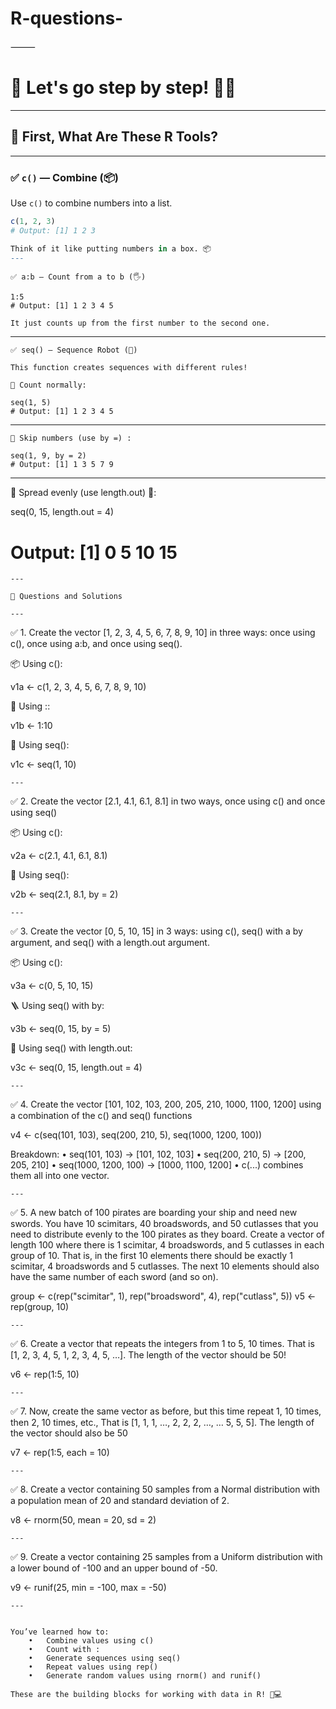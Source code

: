 # R-questions-

⸻


# 🧠 Let's go step by step! 🐣🐾

---

## 🧰 First, What Are These R Tools?

---

### ✅ `c()` — Combine (📦)


Use `c()` to combine numbers into a list.

```r
c(1, 2, 3)
# Output: [1] 1 2 3

Think of it like putting numbers in a box. 📦
---
```
```
✅ a:b — Count from a to b (🖐️)

1:5
# Output: [1] 1 2 3 4 5

It just counts up from the first number to the second one.
```
---
```
✅ seq() — Sequence Robot (🤖)

This function creates sequences with different rules!

🔹 Count normally:

seq(1, 5)
# Output: [1] 1 2 3 4 5
```
---
```
🔹 Skip numbers (use by =) :

seq(1, 9, by = 2)
# Output: [1] 1 3 5 7 9
```
---

🔹 Spread evenly (use length.out) 📏:

seq(0, 15, length.out = 4)
# Output: [1]  0  5 10 15

```
---

🧪 Questions and Solutions

---
```

✅ 1. Create the vector [1, 2, 3, 4, 5, 6, 7, 8, 9, 10] in three ways: once using c(), once using a:b, and once using seq().

📦 Using c():

v1a <- c(1, 2, 3, 4, 5, 6, 7, 8, 9, 10)

🔢 Using ::

v1b <- 1:10

🤖 Using seq():

v1c <- seq(1, 10)

```
---
```

✅ 2. Create the vector [2.1, 4.1, 6.1, 8.1] in two ways, once using c() and once using seq()

📦 Using c():

v2a <- c(2.1, 4.1, 6.1, 8.1)

🤖 Using seq():

v2b <- seq(2.1, 8.1, by = 2)


```
---
```

✅ 3. Create the vector [0, 5, 10, 15] in 3 ways: using c(), seq() with a by argument, and seq() with a length.out argument.

📦 Using c():

v3a <- c(0, 5, 10, 15)

🪜 Using seq() with by:

v3b <- seq(0, 15, by = 5)

📏 Using seq() with length.out:

v3c <- seq(0, 15, length.out = 4)

```
---
```

✅ 4. Create the vector [101, 102, 103, 200, 205, 210, 1000, 1100, 1200] using a combination of the c() and seq() functions

v4 <- c(seq(101, 103), seq(200, 210, 5), seq(1000, 1200, 100))

Breakdown:
	•	seq(101, 103) → [101, 102, 103]
	•	seq(200, 210, 5) → [200, 205, 210]
	•	seq(1000, 1200, 100) → [1000, 1100, 1200]
	•	c(...) combines them all into one vector.

```
---
```

✅ 5. A new batch of 100 pirates are boarding your ship and need new swords. You have 10 scimitars, 40 broadswords, and 50 cutlasses that you need to distribute evenly to the 100 pirates as they board. Create a vector of length 100 where there is 1 scimitar, 4 broadswords, and 5 cutlasses in each group of 10. That is, in the first 10 elements there should be exactly 1 scimitar, 4 broadswords and 5 cutlasses. The next 10 elements should also have the same number of each sword (and so on).

group <- c(rep("scimitar", 1), rep("broadsword", 4), rep("cutlass", 5))
v5 <- rep(group, 10)


```
---
```

✅ 6. Create a vector that repeats the integers from 1 to 5, 10 times. That is [1, 2, 3, 4, 5, 1, 2, 3, 4, 5, …]. The length of the vector should be 50!

v6 <- rep(1:5, 10)

```
---
```

✅ 7. Now, create the same vector as before, but this time repeat 1, 10 times, then 2, 10 times, etc., That is [1, 1, 1, …, 2, 2, 2, …, … 5, 5, 5]. The length of the vector should also be 50

v7 <- rep(1:5, each = 10)

```
---
```

✅ 8. Create a vector containing 50 samples from a Normal distribution with a population mean of 20 and standard deviation of 2.

v8 <- rnorm(50, mean = 20, sd = 2)

```
---
```

✅ 9. Create a vector containing 25 samples from a Uniform distribution with a lower bound of -100 and an upper bound of -50.

v9 <- runif(25, min = -100, max = -50)


```
---


You’ve learned how to:
	•	Combine values using c()
	•	Count with :
	•	Generate sequences using seq()
	•	Repeat values using rep()
	•	Generate random values using rnorm() and runif()

These are the building blocks for working with data in R! 🧱💻
